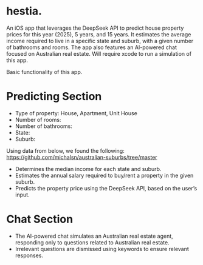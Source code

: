 # hestia.
An iOS app that leverages the DeepSeek API to predict house property prices for this year (2025), 5 years, and 15 years. It estimates the average income required to live in a specific state and suburb, with a given number of bathrooms and rooms. The app also features an AI-powered chat focused on Australian real estate.
Will require xcode to run a simulation of this app.

Basic functionality of this app.

# Predicting Section
- Type of property: House, Apartment, Unit House
- Number of rooms:
- Number of bathrooms:
- State:
- Suburb:

Using data from below, we found the following:
https://github.com/michalsn/australian-suburbs/tree/master
- Determines the median income for each state and suburb.
- Estimates the annual salary required to buy/rent a property in the given suburb.
- Predicts the property price using the DeepSeek API, based on the user’s input.



# Chat Section 
- The AI-powered chat simulates an Australian real estate agent, responding only to questions related to Australian real estate.
- Irrelevant questions are dismissed using keywords to ensure relevant responses.
